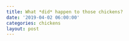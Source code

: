 ```yaml
---
title: What *did* happen to those chickens?
date: '2019-04-02 06:00:00'
categories: chickens
layout: post
---
```


